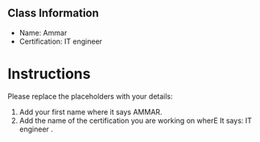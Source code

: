 ## Class Information
- Name: Ammar  
- Certification: IT engineer  
#
# Instructions
Please replace the placeholders with your details:
1. Add your first name where it says AMMAR.  
2. Add the name of the certification you are working on wherE It says: IT engineer
.  
